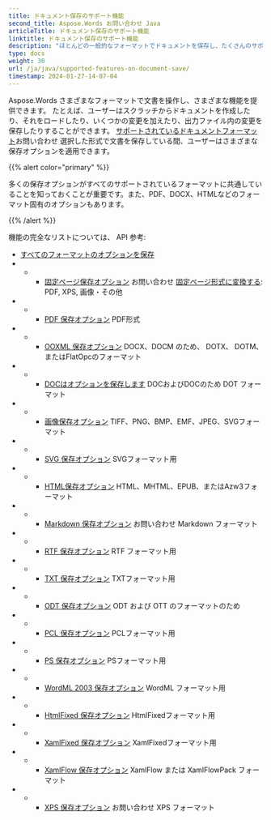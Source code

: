 ```yaml
---
title: ドキュメント保存のサポート機能
second_title: Aspose.Words お問い合わせ Java
articleTitle: ドキュメント保存のサポート機能
linktitle: ドキュメント保存のサポート機能
description: "ほとんどの一般的なフォーマットでドキュメントを保存し、たくさんのサポート Microsoft Word 機能。"
type: docs
weight: 30
url: /ja/java/supported-features-on-document-save/
timestamp: 2024-01-27-14-07-04
---
```


Aspose.Words さまざまなフォーマットで文書を操作し、さまざまな機能を提供できます。 たとえば、ユーザーはスクラッチからドキュメントを作成したり、それをロードしたり、いくつかの変更を加えたり、出力ファイル内の変更を保存したりすることができます。 [サポートされているドキュメントフォーマット](/words/ja/java/supported-document-formats/)お問い合わせ 選択した形式で文書を保存している間、ユーザーはさまざまな保存オプションを適用できます。

{{% alert color="primary" %}}

多くの保存オプションがすべてのサポートされているフォーマットに共通していることを知っておくことが重要です。また、PDF、DOCX、HTMLなどのフォーマット固有のオプションもあります。

{{% /alert %}}

機能の完全なリストについては、 API 参考:

- [すべてのフォーマットのオプションを保存](https://reference.aspose.com/words/java/com.aspose.words/saveoptions/)
- - - [固定ページ保存オプション](https://reference.aspose.com/words/java/com.aspose.words/fixedpagesaveoptions/) お問い合わせ [固定ページ形式に変換する](/words/ja/java/converting-to-fixed-page-format/): PDF, XPS, 画像・その他
- - - [PDF 保存オプション](https://reference.aspose.com/words/java/com.aspose.words/pdfsaveoptions/) PDF形式
- - - [OOXML 保存オプション](https://reference.aspose.com/words/java/com.aspose.words/ooxmlsaveoptions/) DOCX、DOCM のため、 DOTX、 DOTM、またはFlatOpcのフォーマット
- - - [DOCはオプションを保存します](https://reference.aspose.com/words/java/com.aspose.words/docsaveoptions/) DOCおよびDOCのため DOT フォーマット
- - - [画像保存オプション](https://reference.aspose.com/words/java/com.aspose.words/imagesaveoptions/) TIFF、PNG、BMP、EMF、JPEG、SVGフォーマット
- - - [SVG 保存オプション](https://reference.aspose.com/words/java/com.aspose.words/svgsaveoptions/) SVGフォーマット用
- - - [HTML保存オプション](https://reference.aspose.com/words/java/com.aspose.words/htmlsaveoptions/) HTML、MHTML、EPUB、またはAzw3フォーマット
- - - [Markdown 保存オプション](https://reference.aspose.com/words/java/com.aspose.words/markdownsaveoptions/) お問い合わせ Markdown フォーマット
- - - [RTF 保存オプション](https://reference.aspose.com/words/java/com.aspose.words/rtfsaveoptions/) RTF フォーマット用
- - - [TXT 保存オプション](https://reference.aspose.com/words/java/com.aspose.words/txtsaveoptions/) TXTフォーマット用
- - - [ODT 保存オプション](https://reference.aspose.com/words/java/com.aspose.words/odtsaveoptions/) ODT および OTT のフォーマットのため
- - - [PCL 保存オプション](https://reference.aspose.com/words/java/com.aspose.words/pclsaveoptions/) PCLフォーマット用
- - - [PS 保存オプション](https://reference.aspose.com/words/java/com.aspose.words/pssaveoptions/) PSフォーマット用
- - - [WordML 2003 保存オプション](https://reference.aspose.com/words/java/com.aspose.words/wordml2003saveoptions/) WordML フォーマット用
- - - [HtmlFixed 保存オプション](https://reference.aspose.com/words/java/com.aspose.words/htmlfixedsaveoptions/) HtmlFixedフォーマット用
- - - [XamlFixed 保存オプション](https://reference.aspose.com/words/java/com.aspose.words/xamlfixedsaveoptions/) XamlFixedフォーマット用
- - - [XamlFlow 保存オプション](https://reference.aspose.com/words/java/com.aspose.words/xamlflowsaveoptions/) XamlFlow または XamlFlowPack フォーマット
- - - [XPS 保存オプション](https://reference.aspose.com/words/java/com.aspose.words/xpssaveoptions/) お問い合わせ XPS フォーマット
